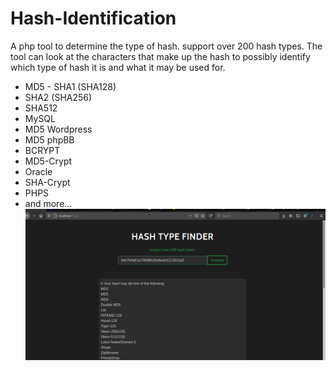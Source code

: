 # Hash-Identification
A php tool to determine the type of hash. support over 200 hash types.
 The tool can look at the characters that make up the hash to possibly identify which type of hash it is and what it may be used for.
   - MD5
    - SHA1 (SHA128)
   - SHA2 (SHA256)
   - SHA512
   - MySQL
   - MD5 Wordpress
   - MD5 phpBB
   - BCRYPT
   - MD5-Crypt
  -  Oracle
 -   SHA-Crypt
 -   PHPS
 -   and more…
![](Screenshot_2020-12-17_00-39-26.png)
